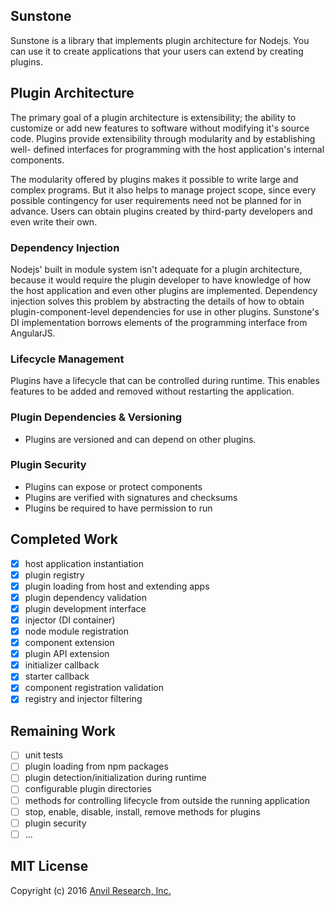 ## Sunstone

Sunstone is a library that implements plugin architecture for Nodejs. You can 
use it to create applications that your users can extend by creating plugins.

## Plugin Architecture

The primary goal of a plugin architecture is extensibility; the ability to 
customize or add new features to software without modifying it's source code. 
Plugins provide extensibility through modularity and by establishing well-
defined interfaces for programming with the host application's internal 
components. 

The modularity offered by plugins makes it possible to write large and complex 
programs. But it also helps to manage project scope, since every possible 
contingency for user requirements need not be planned for in advance. Users can 
obtain plugins created by third-party developers and even write their own.

### Dependency Injection

Nodejs' built in module system isn't adequate for a plugin architecture, because 
it would require the plugin developer to have knowledge of how the host 
application and even other plugins are implemented. Dependency injection solves 
this problem by abstracting the details of how to obtain plugin-component-level 
dependencies for use in other plugins. Sunstone's DI implementation borrows 
elements of the programming interface from AngularJS.

### Lifecycle Management

Plugins have a lifecycle that can be controlled during runtime. This enables 
features to be added and removed without restarting the application.

### Plugin Dependencies & Versioning

* Plugins are versioned and can depend on other plugins.

### Plugin Security

* Plugins can expose or protect components
* Plugins are verified with signatures and checksums
* Plugins be required to have permission to run

## Completed Work

* [x] host application instantiation
* [x] plugin registry
* [x] plugin loading from host and extending apps
* [x] plugin dependency validation
* [x] plugin development interface
* [x] injector (DI container)
* [x] node module registration
* [x] component extension
* [x] plugin API extension
* [x] initializer callback
* [x] starter callback
* [x] component registration validation
* [x] registry and injector filtering

## Remaining Work

* [ ] unit tests
* [ ] plugin loading from npm packages
* [ ] plugin detection/initialization during runtime
* [ ] configurable plugin directories
* [ ] methods for controlling lifecycle from outside the running application
* [ ] stop, enable, disable, install, remove methods for plugins
* [ ] plugin security
* [ ] ...

## MIT License

Copyright (c) 2016 [Anvil Research, Inc.](http://anvil.io)
